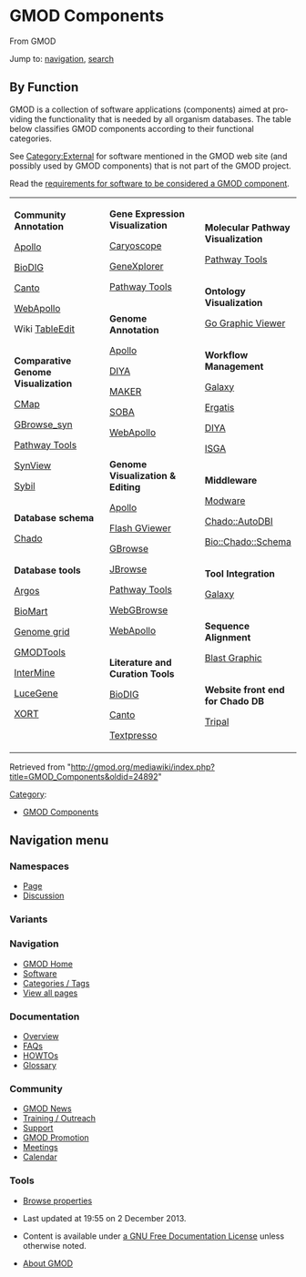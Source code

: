 <div id="mw-page-base" class="noprint">

</div>

<div id="mw-head-base" class="noprint">

</div>

<div id="content" class="mw-body" role="main">

<span id="top"></span>

<div id="mw-js-message" style="display:none;">

</div>



# <span dir="auto">GMOD Components</span>

<div id="bodyContent">

<div id="siteSub">

From GMOD

</div>

<div id="contentSub">

</div>

<div id="jump-to-nav" class="mw-jump">

Jump to: [navigation](#mw-navigation), [search](#p-search)

</div>

<div id="mw-content-text" class="mw-content-ltr" lang="en" dir="ltr">

## <span id="By_Function" class="mw-headline">By Function</span>

GMOD is a collection of software applications (components) aimed at
providing the functionality that is needed by all organism databases.
The table below classifies GMOD components according to their functional
categories.

See [Category:External](Category:External "Category:External") for
software mentioned in the GMOD web site (and possibly used by GMOD
components) that is not part of the GMOD project.

Read the [requirements for software to be considered a GMOD
component](GMOD_Membership#Software "GMOD Membership").

  

<table width="80%" data-align="center" data-cellpadding="10px">
<colgroup>
<col style="width: 33%" />
<col style="width: 33%" />
<col style="width: 33%" />
</colgroup>
<tbody>
<tr class="odd">
<td data-valign="top"><p><strong>Community Annotation</strong></p>
<p><a href="Apollo.1" title="Apollo">Apollo</a></p>
<p><a href="BioDIG.1" title="BioDIG">BioDIG</a></p>
<p><a href="Canto" title="Canto">Canto</a></p>
<p><a href="WebApollo.1" title="WebApollo">WebApollo</a></p>
<p>Wiki <a href="TableEdit.1" title="TableEdit">TableEdit</a></p>
<p><br />
<strong>Comparative Genome Visualization</strong></p>
<p><a href="CMap.1" title="CMap">CMap</a></p>
<p><a href="GBrowse_syn.1" title="GBrowse syn">GBrowse_syn</a></p>
<p><a href="Pathway_Tools.1" title="Pathway Tools">Pathway Tools</a></p>
<p><a href="SynView" title="SynView">SynView</a></p>
<p><a href="Sybil" title="Sybil">Sybil</a></p>
<p><br />
<strong>Database schema</strong></p>
<p><a href="Chado" class="mw-redirect" title="Chado">Chado</a></p>
<p><br />
<strong>Database tools</strong></p>
<p><a href="Argos" title="Argos">Argos</a></p>
<p><a href="BioMart" title="BioMart">BioMart</a></p>
<p><a href="Genome_grid" title="Genome grid">Genome grid</a></p>
<p><a href="GMODTools" title="GMODTools">GMODTools</a></p>
<p><a href="InterMine" title="InterMine">InterMine</a></p>
<p><a href="LuceGene" title="LuceGene">LuceGene</a></p>
<p><a href="XORT.1" title="XORT">XORT</a></p>
<p><br />
</p></td>
<td data-valign="top"><p><strong>Gene Expression
Visualization</strong></p>
<p><a href="Caryoscope" title="Caryoscope">Caryoscope</a></p>
<p><a href="GeneXplorer" title="GeneXplorer">GeneXplorer</a></p>
<p><a href="Pathway_Tools.1" title="Pathway Tools">Pathway Tools</a></p>
<p><br />
<strong>Genome Annotation</strong></p>
<p><a href="Apollo.1" title="Apollo">Apollo</a></p>
<p><a href="DIYA" title="DIYA">DIYA</a></p>
<p><a href="MAKER.1" title="MAKER">MAKER</a></p>
<p><a href="SOBA.1" title="SOBA">SOBA</a></p>
<p><a href="WebApollo.1" title="WebApollo">WebApollo</a></p>
<p><br />
<strong>Genome Visualization &amp; Editing</strong></p>
<p><a href="Apollo.1" title="Apollo">Apollo</a></p>
<p><a href="Flash_GViewer" title="Flash GViewer">Flash GViewer</a></p>
<p><a href="GBrowse.1" title="GBrowse">GBrowse</a></p>
<p><a href="JBrowse.1" title="JBrowse">JBrowse</a></p>
<p><a href="Pathway_Tools.1" title="Pathway Tools">Pathway Tools</a></p>
<p><a href="WebGBrowse.1" title="WebGBrowse">WebGBrowse</a></p>
<p><a href="WebApollo.1" title="WebApollo">WebApollo</a></p>
<p><br />
<strong>Literature and Curation Tools</strong></p>
<p><a href="BioDIG.1" title="BioDIG">BioDIG</a></p>
<p><a href="Canto" title="Canto">Canto</a></p>
<p><a href="Textpresso" title="Textpresso">Textpresso</a></p></td>
<td data-valign="top"><p><strong>Molecular Pathway
Visualization</strong></p>
<p><a href="Pathway_Tools.1" title="Pathway Tools">Pathway Tools</a></p>
<p><br />
<strong>Ontology Visualization</strong></p>
<p><a href="GO_Graphic_Viewer.1" title="GO Graphic Viewer">Go Graphic
Viewer</a></p>
<p><br />
<strong>Workflow Management</strong></p>
<p><a href="Galaxy.1" title="Galaxy">Galaxy</a></p>
<p><a href="TIGR-Workflow_/_Ergatis"
title="TIGR-Workflow / Ergatis">Ergatis</a></p>
<p><a href="DIYA" title="DIYA">DIYA</a></p>
<p><a href="ISGA" title="ISGA">ISGA</a></p>
<p><br />
<strong>Middleware</strong></p>
<p><a href="Modware" title="Modware">Modware</a></p>
<p><a href="Chado::AutoDBI"
title="Chado::AutoDBI">Chado::AutoDBI</a></p>
<p><a href="Bio::Chado::Schema"
title="Bio::Chado::Schema">Bio::Chado::Schema</a></p>
<p><br />
<strong>Tool Integration</strong></p>
<p><a href="Galaxy.1" title="Galaxy">Galaxy</a></p>
<p><br />
<strong>Sequence Alignment</strong></p>
<p><a href="BLAST_Graphic_Viewer.1" title="BLAST Graphic Viewer">Blast
Graphic</a></p>
<p><br />
<strong>Website front end for Chado DB</strong></p>
<p><a href="Tripal.1" title="Tripal">Tripal</a></p></td>
</tr>
</tbody>
</table>

</div>

<div class="printfooter">

Retrieved from
"<http://gmod.org/mediawiki/index.php?title=GMOD_Components&oldid=24892>"

</div>

<div id="catlinks" class="catlinks">

<div id="mw-normal-catlinks" class="mw-normal-catlinks">

[Category](Special:Categories "Special:Categories"):

- [GMOD Components](Category:GMOD_Components "Category:GMOD Components")

</div>

</div>

<div class="visualClear">

</div>

</div>

</div>

<div id="mw-navigation">

## Navigation menu

<div id="mw-head">



<div id="left-navigation">

<div id="p-namespaces" class="vectorTabs" role="navigation"
aria-labelledby="p-namespaces-label">

### Namespaces

- <span id="ca-nstab-main"><a href="GMOD_Components" accesskey="c"
  title="View the content page [c]">Page</a></span>
- <span id="ca-talk"><a
  href="http://gmod.org/mediawiki/index.php?title=Talk:GMOD_Components&amp;action=edit&amp;redlink=1"
  accesskey="t"
  title="Discussion about the content page [t]">Discussion</a></span>

</div>

<div id="p-variants" class="vectorMenu emptyPortlet" role="navigation"
aria-labelledby="p-variants-label">

### 

### Variants[](#)

<div class="menu">

</div>

</div>

</div>

<div id="right-navigation">





</div>



</div>

</div>

</div>

<div id="mw-panel">

<div id="p-logo" role="banner">

<a href="Main_Page"
style="background-image: url(../images/GMOD-cogs.png);"
title="Visit the main page"></a>

</div>

<div id="p-Navigation" class="portal" role="navigation"
aria-labelledby="p-Navigation-label">

### Navigation

<div class="body">

- <span id="n-GMOD-Home">[GMOD Home](Main_Page)</span>
- <span id="n-Software">[Software](GMOD_Components)</span>
- <span id="n-Categories-.2F-Tags">[Categories /
  Tags](Categories)</span>
- <span id="n-View-all-pages">[View all pages](Special:AllPages)</span>

</div>

</div>

<div id="p-Documentation" class="portal" role="navigation"
aria-labelledby="p-Documentation-label">

### Documentation

<div class="body">

- <span id="n-Overview">[Overview](Overview)</span>
- <span id="n-FAQs">[FAQs](Category:FAQ)</span>
- <span id="n-HOWTOs">[HOWTOs](Category:HOWTO)</span>
- <span id="n-Glossary">[Glossary](Glossary)</span>

</div>

</div>

<div id="p-Community" class="portal" role="navigation"
aria-labelledby="p-Community-label">

### Community

<div class="body">

- <span id="n-GMOD-News">[GMOD News](GMOD_News)</span>
- <span id="n-Training-.2F-Outreach">[Training /
  Outreach](Training_and_Outreach)</span>
- <span id="n-Support">[Support](Support)</span>
- <span id="n-GMOD-Promotion">[GMOD Promotion](GMOD_Promotion)</span>
- <span id="n-Meetings">[Meetings](Meetings)</span>
- <span id="n-Calendar">[Calendar](Calendar)</span>

</div>

</div>

<div id="p-tb" class="portal" role="navigation"
aria-labelledby="p-tb-label">

### Tools

<div class="body">


- <span id="t-smwbrowselink"><a href="Special:Browse/GMOD_Components" rel="smw-browse">Browse
  properties</a></span>


</div>

</div>

</div>

</div>

<div id="footer" role="contentinfo">

- <span id="footer-info-lastmod">Last updated at 19:55 on 2 December
  2013.</span>
<!-- - <span id="footer-info-viewcount">465,614 page views.</span> -->
- <span id="footer-info-copyright">Content is available under
  <a href="http://www.gnu.org/licenses/fdl-1.3.html" class="external"
  rel="nofollow">a GNU Free Documentation License</a> unless otherwise
  noted.</span>

<!-- -->

- <span id="footer-places-about">[About
  GMOD](GMOD:About "GMOD:About")</span>

<!-- -->






</div>

